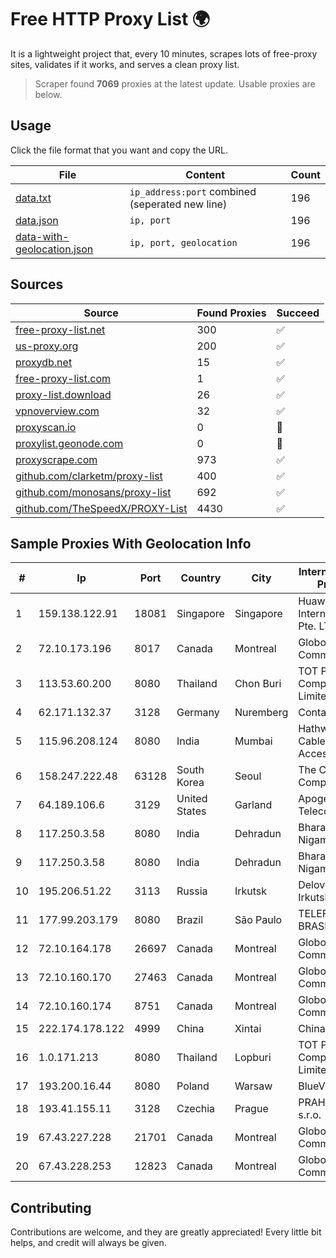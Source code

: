 
# Free HTTP Proxy List 🌍

It is a lightweight project that, every 10 minutes, scrapes lots of free-proxy sites, validates if it works, and serves a clean proxy list.


> Scraper found **7069** proxies at the latest update. Usable proxies are below.

## Usage

Click the file format that you want and copy the URL.


|File|Content|Count|
|----|-------|-----|
|[data.txt](https://raw.githubusercontent.com/themiralay/Proxy-List-World/master/data.txt)|`ip_address:port` combined (seperated new line)|196|
|[data.json](https://raw.githubusercontent.com/themiralay/Proxy-List-World/master/data.json)|`ip, port`|196|
|[data-with-geolocation.json](https://raw.githubusercontent.com/themiralay/Proxy-List-World/master/data-with-geolocation.json)|`ip, port, geolocation`|196|

## Sources

|Source|Found Proxies|Succeed|
|------|-------------|-------|
|[free-proxy-list.net](https://free-proxy-list.net)|300|✅|
|[us-proxy.org](https://www.us-proxy.org)|200|✅|
|[proxydb.net](http://proxydb.net)|15|✅|
|[free-proxy-list.com](https://free-proxy-list.com/?page=&port=&type%5B%5D=http&type%5B%5D=https&up_time=0&search=Search)|1|✅|
|[proxy-list.download](https://www.proxy-list.download/HTTP)|26|✅|
|[vpnoverview.com](https://vpnoverview.com/privacy/anonymous-browsing/free-proxy-servers)|32|✅|
|[proxyscan.io](https://www.proxyscan.io)|0|🚫|
|[proxylist.geonode.com](https://proxylist.geonode.com/api/proxy-list?limit=300&page=1&sort_by=lastChecked&sort_type=desc&protocols=http,https)|0|🚫|
|[proxyscrape.com](https://api.proxyscrape.com/v2/?request=displayproxies&protocol=http&timeout=10000&country=all&ssl=all&anonymity=all)|973|✅|
|[github.com/clarketm/proxy-list](https://raw.githubusercontent.com/clarketm/proxy-list/master/proxy-list-raw.txt)|400|✅|
|[github.com/monosans/proxy-list](https://raw.githubusercontent.com/monosans/proxy-list/main/proxies/http.txt)|692|✅|
|[github.com/TheSpeedX/PROXY-List](https://raw.githubusercontent.com/TheSpeedX/PROXY-List/master/http.txt)|4430|✅|


## Sample Proxies With Geolocation Info

|#|Ip|Port|Country|City|Internet Service Provider|
|-|--|----|-------|----|-------------------------|
|1|159.138.122.91|18081|Singapore|Singapore|Huawei International Pte. LTD|
|2|72.10.173.196|8017|Canada|Montreal|GloboTech Communications|
|3|113.53.60.200|8080|Thailand|Chon Buri|TOT Public Company Limited|
|4|62.171.132.37|3128|Germany|Nuremberg|Contabo GmbH|
|5|115.96.208.124|8080|India|Mumbai|Hathway IP over Cable Internet Access|
|6|158.247.222.48|63128|South Korea|Seoul|The Constant Company, LLC|
|7|64.189.106.6|3129|United States|Garland|Apogee Telecom Inc.|
|8|117.250.3.58|8080|India|Dehradun|Bharat Sanchar Nigam Ltd|
|9|117.250.3.58|8080|India|Dehradun|Bharat Sanchar Nigam Ltd|
|10|195.206.51.22|3113|Russia|Irkutsk|Delovaya Set' - Irkutsk|
|11|177.99.203.179|8080|Brazil|São Paulo|TELEFÔNICA BRASIL S.A|
|12|72.10.164.178|26697|Canada|Montreal|GloboTech Communications|
|13|72.10.160.170|27463|Canada|Montreal|GloboTech Communications|
|14|72.10.160.174|8751|Canada|Montreal|GloboTech Communications|
|15|222.174.178.122|4999|China|Xintai|Chinanet|
|16|1.0.171.213|8080|Thailand|Lopburi|TOT Public Company Limited|
|17|193.200.16.44|8080|Poland|Warsaw|BlueVPS OU|
|18|193.41.155.11|3128|Czechia|Prague|PRAHA12.com s.r.o.|
|19|67.43.227.228|21701|Canada|Montreal|GloboTech Communications|
|20|67.43.228.253|12823|Canada|Montreal|GloboTech Communications|



## Contributing

Contributions are welcome, and they are greatly appreciated! Every
little bit helps, and credit will always be given.

